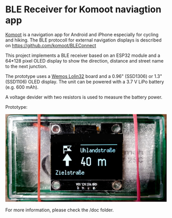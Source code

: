 # BLE Receiver for Komoot naviagtion app

[Komoot](https://www.komoot.de) is a navigation app for Android and iPhone especially for cycling and hiking. The BLE protocoll for external navigation displays is described on https://github.com/komoot/BLEConnect

This project implements a BLE receiver based on an ESP32 module and a 64*128 pixel OLED display to show the direction, distance and street name to the next junction.

The prototype uses a [Wemos Lolin32](https://wiki.wemos.cc/products:lolin32:lolin32) board and a 0.96" (SSD1306) or 1.3" (SSD1106) OLED display. The unit can be powered with a 3.7 V LiPo battery (e.g. 600 mAh).

A voltage devider with two resistors is used to measure the battery power.

Prototype:

![Prototype in an old screw box](/doc/prototype.jpg)

For more information, please check the /doc folder.
